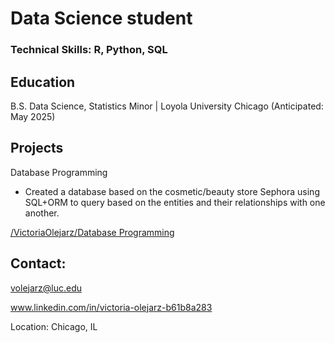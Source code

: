 # Data Science student


### Technical Skills: R, Python, SQL


## Education
B.S. Data Science, Statistics Minor | Loyola University Chicago (Anticipated: May 2025)


## Projects

Database Programming
- Created a database based on the cosmetic/beauty store Sephora using SQL+ORM to query based on the entities and their relationships with one another.

[/VictoriaOlejarz/Database Programming](https://github.com/VictoriaOlejarz/Database-Programming)


## Contact: 

volejarz@luc.edu

www.linkedin.com/in/victoria-olejarz-b61b8a283

 Location: Chicago, IL
